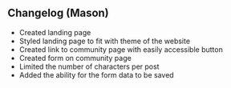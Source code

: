 ## Changelog (Mason)

- Created landing page
- Styled landing page to fit with theme of the website
- Created link to community page with easily accessible button 
- Created form on community page 
- Limited the number of characters per post 
- Added the ability for the form data to be saved